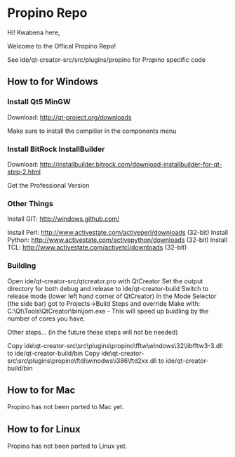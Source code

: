 # Propino Repo #

Hi! Kwabena here,

Welcome to the Offical Propino Repo!

See ide/qt-creator-src/src/plugins/propino for Propino specific code

## How to for Windows ##

### Install Qt5 MinGW ### 

Download: http://qt-project.org/downloads
  
Make sure to install the compilier in the components menu

### Install BitRock InstallBuilder ###

Download: http://installbuilder.bitrock.com/download-installbuilder-for-qt-step-2.html
  
Get the Professional Version
    
### Other Things ###
  
Install GIT: http://windows.github.com/

Install Perl: http://www.activestate.com/activeperl/downloads (32-bit)
Install Python: http://www.activestate.com/activepython/downloads (32-bit)
Install TCL: http://www.activestate.com/activetcl/downloads (32-bit)

### Building ###
  
Open ide/qt-creator-src/qtcreator.pro with QtCreator
Set the output directory for both debug and release to ide/qt-creator-build
Switch to release mode (lower left hand corner of QtCreator)
In the Mode Selector (the side bar) got to Projects->Build Steps and override Make with:
C:\Qt\Tools\QtCreator\bin\jom.exe - This will speed up buidling by the number of cores you have.

Other steps... (in the future these steps will not be needed)

Copy ide\qt-creator-src\src\plugins\propino\fftw\windows\32\libfftw3-3.dll to ide/qt-creator-build/bin
Copy ide\qt-creator-src\src\plugins\propino\ftdi\winodws\i386\ftd2xx.dll to ide/qt-creator-build/bin

## How to for Mac ##

Propino has not been ported to Mac yet.

## How to for Linux ##

Propino has not been ported to Linux yet.
